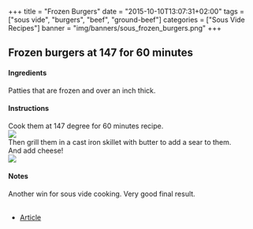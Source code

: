 +++
title = "Frozen Burgers"
date = "2015-10-10T13:07:31+02:00"
tags = ["sous vide", "burgers", "beef", "ground-beef"]
categories = ["Sous Vide Recipes"]
banner = "img/banners/sous_frozen_burgers.png"
+++

## Frozen burgers at 147 for 60 minutes

#### Ingredients
Patties that are frozen and over an inch thick.  

#### Instructions
Cook them at 147 degree for 60 minutes recipe.  
![](/cook/img/banners/sous_frozen_burgers.png)  
Then grill them in a cast iron skillet with butter to add a sear to them.  
And add cheese!  
![](/cook/img/banners/sous_frozen_burgers.jpg)  

#### Notes
Another win for sous vide cooking.  Very good final result.  
<br>
* [Article](https://www.chefsteps.com/activities/sous-vide-burgers)  
